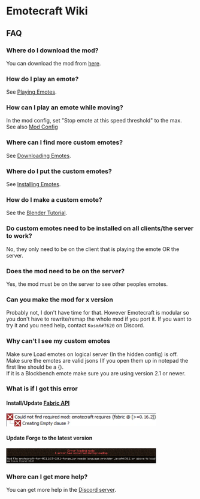 # Emotecraft Wiki

## FAQ

### Where do I download the mod?

You can download the mod from [here](%downloads).

### How do I play an emote?

See [Playing Emotes](%playing-emotes).

### How can I play an emote while moving?

In the mod config, set "Stop emote at this speed threshold" to the max.\
See also [Mod Config](%mod-config)

### Where can I find more custom emotes?

See [Downloading Emotes](%download-emotes).

### Where do I put the custom emotes?

See [Installing Emotes](%install-emotes).

### How do I make a custom emote?

See the [Blender Tutorial](%creating-emotes-blender).

### Do custom emotes need to be installed on all clients/the server to work?

No, they only need to be on the client that is playing the emote OR the server.

### Does the mod need to be on the server?

Yes, the mod must be on the server to see other peoples emotes.

### Can you make the mod for x version

Probably not, I don't have time for that. However Emotecraft is modular so you don't have to rewrite/remap the whole mod if you port it.
If you want to try it and you need help, contact `KosmX#7620` on Discord.

### Why can't I see my custom emotes

Make sure Load emotes on logical server (In the hidden config) is off.\
Make sure the emotes are valid jsons (If you open them up in notepad the first line should be a {).\
If it is a Blockbench emote make sure you are using version 2.1 or newer.

### What is if I got this error

#### Install/Update [Fabric API](https://modrinth.com/mod/fabric-api/versions)

<img src="/assets/images/faq/fabric-error.webp" alt="Could not find required mod: emotecraft requires {fabric @ [0.16.2]}" width="400" height="35">

#### Update Forge to the latest version

<img src="/assets/images/faq/forge-error.webp" alt="Mod File emotecraft-for-MC1.16.5-2.0.1-forge.jar needs language provider javafml:36.1 or above to load" width="400" height="40">

### Where can I get more help?

You can get more help in the [Discord server](https://discord.com/invite/38e348fxVS).
